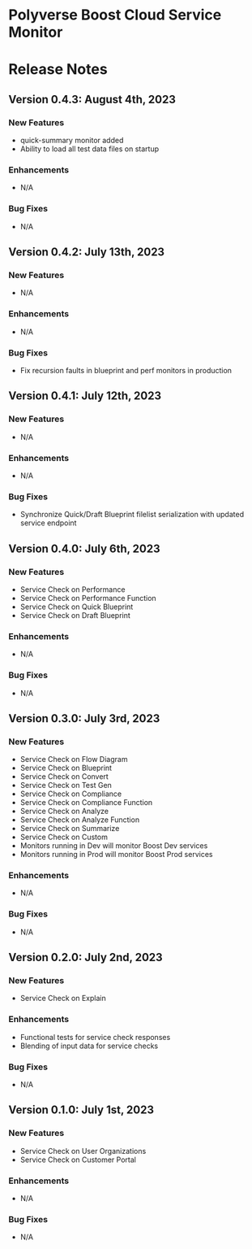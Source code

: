 Polyverse Boost Cloud Service Monitor
======================

# Release Notes

## Version 0.4.3: August 4th, 2023

### New Features
- quick-summary monitor added
- Ability to load all test data files on startup

### Enhancements
- N/A

### Bug Fixes
- N/A

## Version 0.4.2: July 13th, 2023

### New Features
- N/A

### Enhancements
- N/A

### Bug Fixes
- Fix recursion faults in blueprint and perf monitors in production

## Version 0.4.1: July 12th, 2023

### New Features
- N/A

### Enhancements
- N/A

### Bug Fixes
- Synchronize Quick/Draft Blueprint filelist serialization with updated service endpoint

## Version 0.4.0: July 6th, 2023

### New Features
- Service Check on Performance
- Service Check on Performance Function
- Service Check on Quick Blueprint
- Service Check on Draft Blueprint

### Enhancements
- N/A

### Bug Fixes
- N/A

## Version 0.3.0: July 3rd, 2023

### New Features
- Service Check on Flow Diagram
- Service Check on Blueprint
- Service Check on Convert
- Service Check on Test Gen
- Service Check on Compliance
- Service Check on Compliance Function
- Service Check on Analyze
- Service Check on Analyze Function
- Service Check on Summarize
- Service Check on Custom
- Monitors running in Dev will monitor Boost Dev services
- Monitors running in Prod will monitor Boost Prod services

### Enhancements
- N/A

### Bug Fixes
- N/A

## Version 0.2.0: July 2nd, 2023

### New Features
- Service Check on Explain

### Enhancements
- Functional tests for service check responses
- Blending of input data for service checks

### Bug Fixes
- N/A

## Version 0.1.0: July 1st, 2023

### New Features
- Service Check on User Organizations
- Service Check on Customer Portal

### Enhancements
- N/A

### Bug Fixes
- N/A
